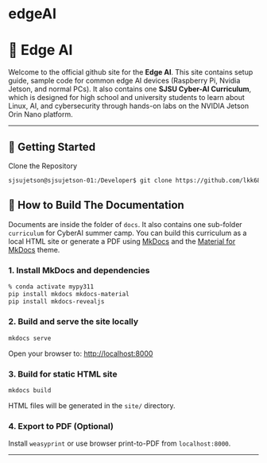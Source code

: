 # edgeAI

# 📘 Edge AI

Welcome to the official github site for the **Edge AI**. This site contains setup guide, sample code for common edge AI devices (Raspberry Pi, Nvidia Jetson, and normal PCs). It also contains one **SJSU Cyber-AI Curriculum**, which is designed for high school and university students to learn about Linux, AI, and cybersecurity through hands-on labs on the NVIDIA Jetson Orin Nano platform.

---

## 🧭 Getting Started

Clone the Repository
```bash
sjsujetson@sjsujetson-01:/Developer$ git clone https://github.com/lkk688/edgeAI.git
```

## 🔧 How to Build The Documentation

Documents are inside the folder of `docs`. It also contains one sub-folder `curriculum` for CyberAI summer camp. You can build this curriculum as a local HTML site or generate a PDF using [MkDocs](https://www.mkdocs.org/) and the [Material for MkDocs](https://squidfunk.github.io/mkdocs-material/) theme.

### 1. Install MkDocs and dependencies

```bash
% conda activate mypy311
pip install mkdocs mkdocs-material
pip install mkdocs-revealjs
```

### 2. Build and serve the site locally

```bash
mkdocs serve
```

Open your browser to: [http://localhost:8000](http://localhost:8000)

### 3. Build for static HTML site

```bash
mkdocs build
```

HTML files will be generated in the `site/` directory.

### 4. Export to PDF (Optional)

Install `weasyprint` or use browser print-to-PDF from `localhost:8000`.

---

